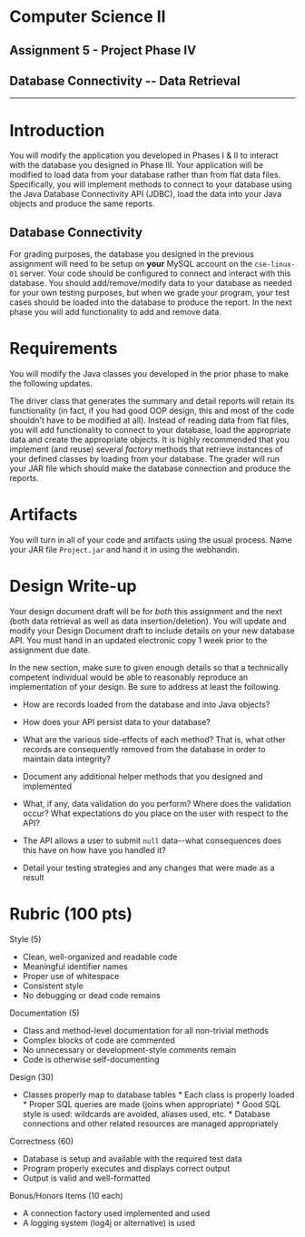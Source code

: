 # Computer Science II
## Assignment 5 - Project Phase IV
## Database Connectivity -- Data Retrieval
---

# Introduction

You will modify the application you developed in Phases I & II to
interact with the database you designed in Phase III. Your application
will be modified to load data from your database rather than from flat
data files. Specifically, you will implement methods to connect to your
database using the Java Database Connectivity API (JDBC), load the data
into your Java objects and produce the same reports.

## Database Connectivity

For grading purposes, the database you designed in the previous
assignment will need to be setup on **your** MySQL account on the `cse-linux-01`
server. Your code should be configured to connect and interact with this
database. You should add/remove/modify data to your database as needed
for your own testing purposes, but when we grade your program, your test
cases should be loaded into the database to produce the report. In the
next phase you will add functionality to add and remove data.

# Requirements

You will modify the Java classes you developed in the prior phase to
make the following updates.

The driver class that generates the summary and detail reports will
retain its functionality (in fact, if you had good OOP design, this
and most of the code shouldn't have to be modified at all).  Instead
of reading data from flat files, you will add functionality to
connect to your database, load the appropriate
data and create the appropriate objects. It is highly recommended that
you implement (and reuse) several *factory* methods that retrieve
instances of your defined classes by loading from your database. The
grader will run your JAR file which should make the database
connection and produce the reports.

# Artifacts

You will turn in all of your code and artifacts using the usual process.
Name your JAR file `Project.jar` and hand it in using the webhandin.

# Design Write-up

Your design document draft will be for *both* this assignment and the
next (both data retrieval as well as data insertion/deletion). You will
update and modify your Design Document draft to include details on your
new database API. You must hand in an updated electronic copy 1 week
prior to the assignment due date.

In the new section, make sure to given enough details so that a
technically competent individual would be able to reasonably reproduce
an implementation of your design. Be sure to address at least the
following.

-   How are records loaded from the database and into Java objects?

-   How does your API persist data to your database?

-   What are the various side-effects of each method? That is, what
    other records are consequently removed from the database in order to
    maintain data integrity?

-   Document any additional helper methods that you designed and
    implemented

-   What, if any, data validation do you perform? Where does the
    validation occur? What expectations do you place on the user with
    respect to the API?

-   The API allows a user to submit `null` data--what
    consequences does this have on how have you handled it?

-   Detail your testing strategies and any changes that were made as a
    result

# Rubric (100 pts)

Style (5)

  *  Clean, well-organized and readable code
  *  Meaningful identifier names
  *  Proper use of whitespace
  *  Consistent style
  *  No debugging or dead code remains

Documentation (5)

  *  Class and method-level documentation for all non-trivial methods
  *  Complex blocks of code are commented
  *  No unnecessary or development-style comments remain
  *  Code is otherwise self-documenting

Design (30)

  *  Classes properly map to database tables
    *  Each class is properly loaded
    *  Proper SQL queries are made (joins when appropriate)
    *  Good SQL style is used: wildcards are avoided, aliases used, etc.
    *  Database connections and other related resources are managed appropriately

Correctness (60)

  *  Database is setup and available with the required test data
  *  Program properly executes and displays correct output
  *  Output is valid and well-formatted

Bonus/Honors Items (10 each)

  *  A connection factory used implemented and used
  *  A logging system (log4j or alternative) is used
